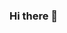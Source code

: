 ### Hi there 👋

<!--
**MALIKKHU/MALIKKHU** is a ✨ _special_ ✨ repository because its `README.md` (this file) appears on your GitHub profile.


# 💻 Tech Stack:
![Python](https://img.shields.io/badge/python-3670A0?style=for-the-badge&logo=python&logoColor=ffdd54)
# 📊 GitHub Stats:
![](https://github-readme-stats.vercel.app/api?username=malikkhu&theme=dark&hide_border=false&include_all_commits=false&count_private=false)<br/>
![](https://github-readme-streak-stats.herokuapp.com/?user=malikkhu&theme=dark&hide_border=false)<br/>
![](https://github-readme-stats.vercel.app/api/top-langs/?username=malikkhu&theme=dark&hide_border=false&include_all_commits=false&count_private=false&layout=compact)

## 🏆 GitHub Trophies
![](https://github-profile-trophy.vercel.app/?username=malikkhu&theme=radical&no-frame=false&no-bg=true&margin-w=4)

### ✍️ Random Dev Quote
![](https://quotes-github-readme.vercel.app/api?type=horizontal&theme=radical)

### 🔝 Top Contributed Repo
![](https://github-contributor-stats.vercel.app/api?username=malikkhu&limit=5&theme=dark&combine_all_yearly_contributions=true)

### 😂 Random Dev Meme
<img src='https://randommeme-five.vercel.app/' style="height: 400px;"/>

---
[![](https://visitcount.itsvg.in/api?id=malikkhu&icon=0&color=0)](https://visitcount.itsvg.in)

<!-- Proudly created with GPRM ( https://gprm.itsvg.in ) -->

